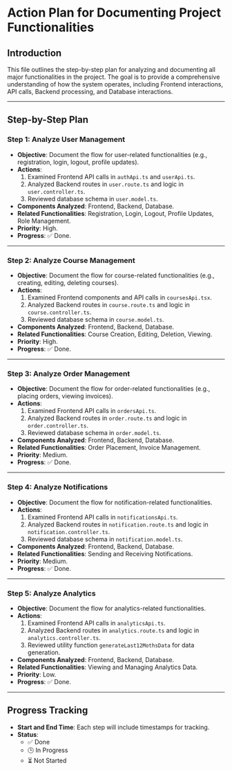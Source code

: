 # Action Plan for Documenting Project Functionalities

## Introduction
This file outlines the step-by-step plan for analyzing and documenting all major functionalities in the project. The goal is to provide a comprehensive understanding of how the system operates, including Frontend interactions, API calls, Backend processing, and Database interactions.

---

## Step-by-Step Plan

### Step 1: Analyze User Management
- **Objective**: Document the flow for user-related functionalities (e.g., registration, login, logout, profile updates).
- **Actions**:
  1. Examined Frontend API calls in `authApi.ts` and `userApi.ts`.
  2. Analyzed Backend routes in `user.route.ts` and logic in `user.controller.ts`.
  3. Reviewed database schema in `user.model.ts`.
- **Components Analyzed**: Frontend, Backend, Database.
- **Related Functionalities**: Registration, Login, Logout, Profile Updates, Role Management.
- **Priority**: High.
- **Progress**: ✅ Done.

---

### Step 2: Analyze Course Management
- **Objective**: Document the flow for course-related functionalities (e.g., creating, editing, deleting courses).
- **Actions**:
  1. Examined Frontend components and API calls in `coursesApi.tsx`.
  2. Analyzed Backend routes in `course.route.ts` and logic in `course.controller.ts`.
  3. Reviewed database schema in `course.model.ts`.
- **Components Analyzed**: Frontend, Backend, Database.
- **Related Functionalities**: Course Creation, Editing, Deletion, Viewing.
- **Priority**: High.
- **Progress**: ✅ Done.

---

### Step 3: Analyze Order Management
- **Objective**: Document the flow for order-related functionalities (e.g., placing orders, viewing invoices).
- **Actions**:
  1. Examined Frontend API calls in `ordersApi.ts`.
  2. Analyzed Backend routes in `order.route.ts` and logic in `order.controller.ts`.
  3. Reviewed database schema in `order.model.ts`.
- **Components Analyzed**: Frontend, Backend, Database.
- **Related Functionalities**: Order Placement, Invoice Management.
- **Priority**: Medium.
- **Progress**: ✅ Done.

---

### Step 4: Analyze Notifications
- **Objective**: Document the flow for notification-related functionalities.
- **Actions**:
  1. Examined Frontend API calls in `notificationsApi.ts`.
  2. Analyzed Backend routes in `notification.route.ts` and logic in `notification.controller.ts`.
  3. Reviewed database schema in `notification.model.ts`.
- **Components Analyzed**: Frontend, Backend, Database.
- **Related Functionalities**: Sending and Receiving Notifications.
- **Priority**: Medium.
- **Progress**: ✅ Done.

---

### Step 5: Analyze Analytics
- **Objective**: Document the flow for analytics-related functionalities.
- **Actions**:
  1. Examined Frontend API calls in `analyticsApi.ts`.
  2. Analyzed Backend routes in `analytics.route.ts` and logic in `analytics.controller.ts`.
  3. Reviewed utility function `generateLast12MothsData` for data generation.
- **Components Analyzed**: Frontend, Backend, Database.
- **Related Functionalities**: Viewing and Managing Analytics Data.
- **Priority**: Low.
- **Progress**: ✅ Done.

---

## Progress Tracking
- **Start and End Time**: Each step will include timestamps for tracking.
- **Status**:
  - ✅ Done
  - 🕒 In Progress
  - ⏳ Not Started
